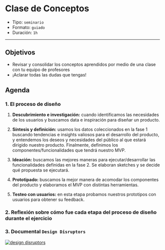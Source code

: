 # Clase de Conceptos

- Tipo: `seminario`
- Formato: `guiado`
- Duración: `1h`

***

## Objetivos

- Revisar y consolidar los conceptos aprendidos por medio de una clase con tu
  equipo de profesores
- ¡Aclarar todas las dudas que tengas!

## Agenda

### 1. El proceso de diseño

1. **Descubrimiento e investigación:** cuando identificamos las necesidades de los usuarios y buscamos data e inspiración para diseñar un producto.
2. **Síntesis y definición:** usamos los datos coleccionados en la fase 1 buscando tendencias e insights valiosos para el desarrollo del producto, y entendemos los deseos y necesidades del público al que estará dirigido nuestro producto. Finalmente, definimos los componentes/funcionalidades que tendrá nuestro MVP.

3. **Ideación:** buscamos las mejores maneras para ejecutar/desarrollar las funcionalidades definidas en la fase 2. Se elaboran sketches y se decide qué propuesta se ejecutará.

4. **Prototipado:** buscamos la mejor manera de acomodar los componentes del producto y elaboramos el MVP con distintas herramientas.

5. **Testeo con usuarios:** en esta etapa probamos nuestros prototipos con usuarios para obtener su feedback.


### 2. Reflexión sobre cómo fue cada etapa del proceso de diseño durante el ejercicio 

### 3. Documental `Design Disruptors`

[![design disruptors](http://s3.amazonaws.com/blog.invisionapp.com/uploads/2015/09/dd-thumb.jpg)](https://www.youtube.com/watch?v=W4AViRgrgkU)